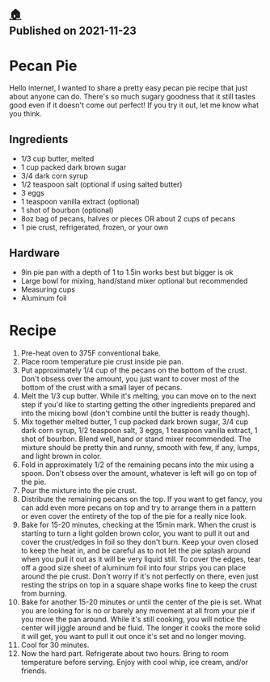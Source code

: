 [:house:](https://github.com/seajoshc)<br>
Published on 2021-11-23
---

# Pecan Pie

Hello internet, I wanted to share a pretty easy pecan pie recipe that just about anyone can do. There's so much sugary goodness that it still tastes good even if it doesn't come out perfect! If you try it out, let me know what you think.

## Ingredients

* 1/3 cup butter, melted
* 1 cup packed dark brown sugar
* 3/4 dark corn syrup
* 1/2 teaspoon salt (optional if using salted butter)
* 3 eggs
* 1 teaspoon vanilla extract (optional)
* 1 shot of bourbon (optional)
* 8oz bag of pecans, halves or pieces OR about 2 cups of pecans
* 1 pie crust, refrigerated, frozen, or your own

## Hardware

- 9in pie pan with a depth of 1 to 1.5in works best but bigger is ok
- Large bowl for mixing, hand/stand mixer optional but recommended
- Measuring cups
- Aluminum foil

# Recipe

1. Pre-heat oven to 375F conventional bake.
1. Place room temperature pie crust inside pie pan.
1. Put approximately 1/4 cup of the pecans on the bottom of the crust. Don't obsess over the amount, you just want to cover most of the bottom of the crust with a small layer of pecans.
1. Melt the 1/3 cup butter. While it's melting, you can move on to the next step if you'd like to starting getting the other ingredients prepared and into the mixing bowl (don't combine until the butter is ready though).
1. Mix together melted butter, 1 cup packed dark brown sugar, 3/4 cup dark corn syrup, 1/2 teaspoon salt, 3 eggs, 1 teaspoon vanilla extract, 1 shot of bourbon. Blend well, hand or stand mixer recommended. The mixture should be pretty thin and runny, smooth with few, if any, lumps, and light brown in color.
1. Fold in approximately 1/2 of the remaining pecans into the mix using a spoon. Don't obsess over the amount, whatever is left will go on top of the pie.
1. Pour the mixture into the pie crust.
1. Distribute the remaining pecans on the top. If you want to get fancy, you can add even more pecans on top and try to arrange them in a pattern or even cover the entirety of the top of the pie for a really nice look.
1. Bake for 15-20 minutes, checking at the 15min mark. When the crust is starting to turn a light golden brown color, you want to pull it out and cover the crust/edges in foil so they don't burn. Keep your oven closed to keep the heat in, and be careful as to not let the pie splash around when you pull it out as it will be very liquid still. To cover the edges, tear off a good size sheet of aluminum foil into four strips you can place around the pie crust. Don't worry if it's not perfectly on there, even just resting the strips on top in a square shape works fine to keep the crust from burning.
1. Bake for another 15-20 minutes or until the center of the pie is set. What you are looking for is no or barely any movement at all from your pie if you move the pan around. While it's still cooking, you will notice the center will jiggle around and be fluid. The longer it cooks the more solid it will get, you want to pull it out once it's set and no longer moving.
1. Cool for 30 minutes.
1. Now the hard part. Refrigerate about two hours. Bring to room temperature before serving. Enjoy with cool whip, ice cream, and/or friends.
